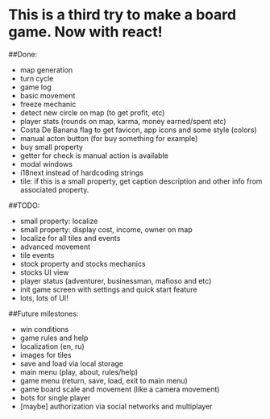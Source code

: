 # This is a third try to make a board game. Now with react!

##Done:

* map generation
* turn cycle
* game log
* basic movement
* freeze mechanic
* detect new circle on map (to get profit, etc)
* player stats (rounds on map, karma, money earned/spent etc)
* Costa De Banana flag to get favicon, app icons and some style (colors)
* manual acton button (for buy something for example)
* buy small property
* getter for check is manual action is available
* modal windows
* i18next instead of hardcoding strings
* tile: if this is a small property, get caption description and other info from associated property.

##TODO:

* small property: localize
* small property: display cost, income, owner on map
* localize for all tiles and events
* advanced movement
* tile events
* stock property and stocks mechanics
* stocks UI view
* player status (adventurer, businessman, mafioso and etc)
* init game screen with settings and quick start feature
* lots, lots of UI!

##Future milestones:

* win conditions
* game rules and help
* localization (en, ru)
* images for tiles
* save and load via local storage
* main menu (play, about, rules/help)
* game menu (return, save, load, exit to main menu)
* game board scale and movement (like a camera movement)
* bots for single player
* [maybe] authorization via social networks and multiplayer